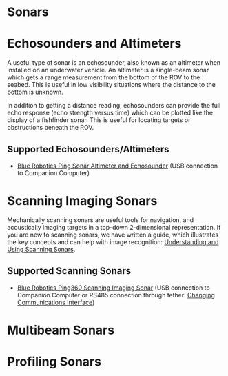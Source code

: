 # Sonars

# Echosounders and Altimeters 

A useful type of sonar is an echosounder, also known as an altimeter when installed on an underwater vehicle. An altimeter is a single-beam sonar which gets a range measurement from the bottom of the ROV to the seabed. This is useful in low visibility situations where the distance to the bottom is unknown.

In addition to getting a distance reading, echosounders can provide the full echo response (echo strength versus time) which can be plotted like the display of a fishfinder sonar. This is useful for locating targets or obstructions beneath the ROV.

## Supported Echosounders/Altimeters

* [Blue Robotics Ping Sonar Altimeter and Echosounder](https://bluerobotics.com/store/sensors-sonars-cameras/sonar/ping-sonar-r2-rp/) (USB connection to Companion Computer)

# Scanning Imaging Sonars

Mechanically scanning sonars are useful tools for navigation, and acoustically imaging targets in a top-down 2-dimensional representation. If you are new to scanning sonars, we have written a guide, which illustrates the key concepts and can help with image recognition: [Understanding and Using Scanning Sonars](https://bluerobotics.com/learn/understanding-and-using-scanning-sonars/).

## Supported Scanning Sonars

* [Blue Robotics Ping360 Scanning Imaging Sonar](https://bluerobotics.com/store/sensors-sonars-cameras/sonar/ping360-sonar-r1-rp/) (USB connection to Companion Computer or RS485 connection through tether: [Changing Communications Interface](https://bluerobotics.com/learn/changing-communications-interface-on-the-ping360/))

# Multibeam Sonars

# Profiling Sonars
